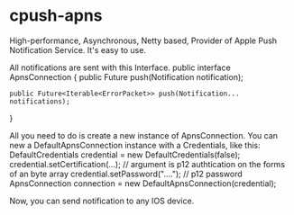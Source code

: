 cpush-apns
==========

High-performance, Asynchronous, Netty based, Provider of Apple Push Notification Service.
It's easy to use.

All notifications are sent with this Interface.
public interface ApnsConnection {
	public Future<Void> push(Notification notification);

	public Future<Iterable<ErrorPacket>> push(Notification... notifications);
}

All you need to do is create a new instance of ApnsConnection.
You can new a DefaultApnsConnection instance with a Credentials, like this:
DefaultCredentials credential = new DefaultCredentials(false);
credential.setCertification(...); // argument is p12 authtication on the forms of an byte array
credential.setPassword("...."); // p12 password
ApnsConnection connection = new DefaultApnsConnection(credential);

Now, you can send notification to any IOS device.
